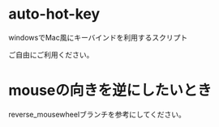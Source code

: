 # auto-hot-key
windowsでMac風にキーバインドを利用するスクリプト

ご自由にご利用ください。

# mouseの向きを逆にしたいとき
reverse_mousewheelブランチを参考にしてください。